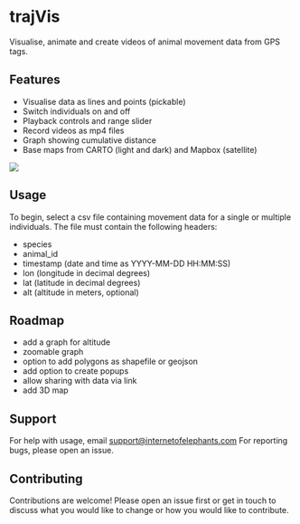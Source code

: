 # trajVis
Visualise, animate and create videos of animal movement data from GPS tags.

## Features
- Visualise data as lines and points (pickable)
- Switch individuals on and off
- Playback controls and range slider
- Record videos as mp4 files
- Graph showing cumulative distance
- Base maps from CARTO (light and dark) and Mapbox (satellite)

![](https://https://github.com/internetofelephants/trajvis/blob/main/website/trajVis_demo.gif)

## Usage
To begin, select a csv file containing movement data for a single or multiple individuals. The file must contain the following headers:
- species
- animal_id
- timestamp (date and time as YYYY-MM-DD HH:MM:SS)
- lon (longitude in decimal degrees)
- lat (latitude in decimal degrees)
- alt (altitude in meters, optional)

## Roadmap
- add a graph for altitude
- zoomable graph
- option to add polygons as shapefile or geojson
- add option to create popups
- allow sharing with data via link
- add 3D map

## Support
For help with usage, email support@internetofelephants.com
For reporting bugs, please open an issue.

## Contributing
Contributions are welcome! Please open an issue first or get in touch to discuss what you would like to change or how you would like to contribute.
